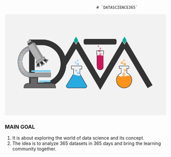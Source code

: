                                             # `DATASCIENCE365`

![](https://github.com/HiteshGorana/DataScience365/blob/master/Awesom-Data-Science4.png)

### MAIN GOAL

1. It is about exploring the world of data science and its concept.
2. The idea is to analyze 365 datasets in 365 days and bring the learning community together.
